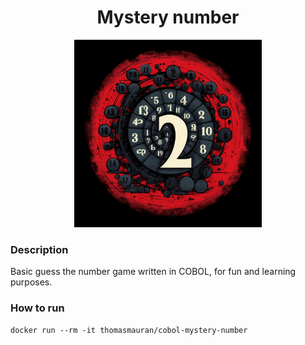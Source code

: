 <div align="center">
<h1>Mystery number</h1>
<img src="./readme-assets/cobol.png" alt="cobol mystery number game" style="width: 300px"/>
</div>

### Description

Basic guess the number game written in COBOL, for fun and learning purposes.

### How to run

```
docker run --rm -it thomasmauran/cobol-mystery-number
```
